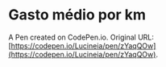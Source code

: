# Gasto médio por km

A Pen created on CodePen.io. Original URL: [https://codepen.io/Lucineia/pen/zYaqQOw](https://codepen.io/Lucineia/pen/zYaqQOw).

